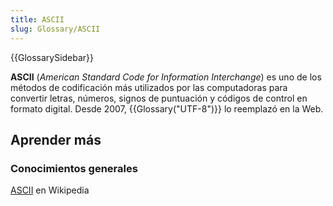```yaml
---
title: ASCII
slug: Glossary/ASCII
---
```


{{GlossarySidebar}}

**ASCII** (_American Standard Code for Information Interchange_) es uno de los métodos de codificación más utilizados por las computadoras para convertir letras, números, signos de puntuación y códigos de control en formato digital. Desde 2007, {{Glossary("UTF-8")}} lo reemplazó en la Web.

## Aprender más

### Conocimientos generales

[ASCII](https://es.wikipedia.org/wiki/ASCII) en Wikipedia
